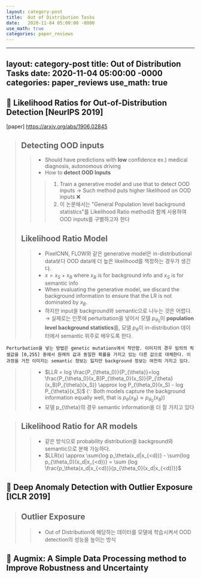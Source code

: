 ```yaml
---
layout: category-post
title:  Out of Distribution Tasks
date:   2020-11-04 05:00:00 -0000
use_math: true
categories: paper_reviews
---
```


---
layout: category-post
title:  Out of Distribution Tasks
date:   2020-11-04 05:00:00 -0000
categories: paper_reviews
use_math: true
---
## :blue_book: Likelihood Ratios for Out-of-Distribution Detection [NeurIPS 2019]
[paper] <https://arxiv.org/abs/1906.02845>
> ## Detecting OOD inputs
> > - Should have predictions with **low** confidence ex.) medical diagnosis, autonomous driving
> > - How to **detect OOD Inputs**
>>> 1. Train a generative model and use that to detect OOD inputs -> Such method puts higher likelihood on OOD inputs  :x:
>>> 2. 이 논문에서는 "General Population level background statistics"를 Likelihood Ratio method과 함께 사용하여 OOD inputs를 구별하고자 한다
>## Likelihood Ratio Model
>> - PixelCNN, FLOW와 같은 generative model은 in-distributional data보다 OOD data에 더 높은 likelihood를 책정하는 경우가 생긴다. 
>> - $x = x_S + x_B$ where $x_B$ is for background info and $x_S$ is for semantic info
>> - When evaluating the generative model, we discard the background information to ensure that the LR is not dominated by $x_B$.
>> - 하지만 input을 background와 semantic으로 나누는 것은 어렵다. $\rightarrow$ 실제로는 인풋에 perturbation을 넣어서 모델 $p_{\theta_0}$이 **population level background statistics**를,   모델 $p_{\theta}$이 in-distribution 데이터에서 semantic 위주로 배우도록 한다.
	
	Perturbation을 넣는 방법은 genetic mutations에서 착안함. 이미지의 경우 임의의 픽셀값을 [0,255] 중에서 원래의 값과 동일한 확률을 가지고 있는 다른 값으로 대체한다. 이 과정을 거친 이미지는 semantic 정보는 잃지만 background 정보는 여전히 가지고 있다.
>> - $LLR = log \frac{P_{\theta_0}}{P_{\theta}}=log \frac{P_{\theta_0}(x_B)P_{\theta_0}(x_S)}{P_{\theta}(x_B)P_{\theta}(x_S)} 
>> \approx log P_{\theta_0}(x_S) - log P_{\theta}(x_S)$ 
>> ($\because$ Both models capture the background information equally well, that is $p_θ (x_B ) ≈ p_{θ_0} (x_B )$)
>> - 모델 p_{\theta}의 경우 semantic information을 더 잘 가지고 있다

> ## Likelihood Ratio for AR models
>> - 같은 방식으로 probability distribution을 background와 semantic으로 분해 가능하다.
>> - $LLR(x) \approx \sum{log p_\theta(x_d|x_{<d})} - \sum{log p_{\theta_0}(x_d|x_{<d})} = \sum {log \frac{p_\theta(x_d|x_{<d})}{p_{\theta_0}(x_d|x_{<d})}}$


## :green_book: Deep Anomaly Detection with Outlier Exposure [ICLR 2019]
> ## Outlier Exposure
> > - Out of Distribution에 해당하는 데이터를 모델에 학습시켜서 OOD detection의 성능을 높이는 방식
> > 


## :closed_book: Augmix: A Simple Data Processing method to Improve Robustness and Uncertainty